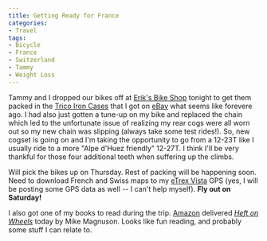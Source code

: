 ```yaml
---
title: Getting Ready for France
categories:
- Travel
tags:
- Bicycle
- France
- Switzerland
- Tammy
- Weight Loss
---
```


Tammy and I dropped our bikes off at [Erik's Bike Shop](http://eriksbikeshop.com/) tonight to get them packed in the [Trico Iron Cases](http://www.tricosports.com/case/) that I got on [eBay](http://www.ebay.com/) what seems like forevere ago. I had also just gotten a tune-up on my bike and replaced the chain which led to the unfortunate issue of realizing my rear cogs were all worn out so my new chain was slipping (always take some test rides!). So, new cogset is going on and I'm taking the opportunity to go from a 12-23T like I usually ride to a more "Alpe d'Huez friendly" 12-27T. I think I'll be very thankful for those four additional teeth when suffering up the climbs.

Will pick the bikes up on Thursday. Rest of packing will be happening soon. Need to download French and Swiss maps to my [eTrex Vista](http://www.garmin.com/products/etrexVista/) GPS (yes, I will be posting some GPS data as well -- I can't help myself). **Fly out on Saturday!**

I also got one of my books to read during the trip. [Amazon](http://www.amazon.com/) delivered [_Heft on Wheels_](http://www.amazon.com/dp/1400052408/) today by Mike Magnuson. Looks like fun reading, and probably some stuff I can relate to.
